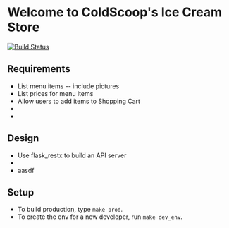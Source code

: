 # Welcome to ColdScoop's Ice Cream Store

[![Build Status](https://app.travis-ci.com/ColdScoop/ice-cream-store.svg?branch=main)](https://app.travis-ci.com/ColdScoop/ice-cream-store)

## Requirements

- List menu items -- include pictures
- List prices for menu items
- Allow users to add items to Shopping Cart
- 
- 

## Design 

- Use flask_restx to build an API server
- 
-  aasdf

## Setup

- To build production, type `make prod`.
- To create the env for a new developer, run `make dev_env`.
